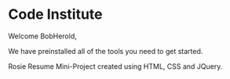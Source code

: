 # Code Institute

Welcome BobHerold,

We have preinstalled all of the tools you need to get started.

Rosie Resume Mini-Project created using HTML, CSS and JQuery.